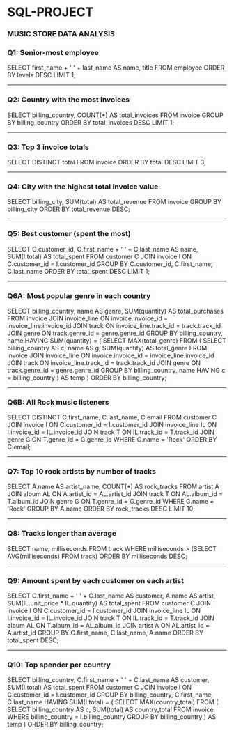 # SQL-PROJECT
### MUSIC STORE DATA ANALYSIS

### Q1: Senior-most employee

SELECT first_name + ' ' + last_name AS name, title
FROM employee
ORDER BY levels DESC
LIMIT 1;

---

### Q2: Country with the most invoices


SELECT billing_country, COUNT(*) AS total_invoices
FROM invoice
GROUP BY billing_country
ORDER BY total_invoices DESC
LIMIT 1;

---

###  Q3: Top 3 invoice totals

SELECT DISTINCT total
FROM invoice
ORDER BY total DESC
LIMIT 3;

---

###  Q4: City with the highest total invoice value

SELECT billing_city, SUM(total) AS total_revenue
FROM invoice
GROUP BY billing_city
ORDER BY total_revenue DESC;

---

###  Q5: Best customer (spent the most)

SELECT C.customer_id, C.first_name + ' ' + C.last_name AS name, SUM(I.total) AS total_spent
FROM customer C
JOIN invoice I ON C.customer_id = I.customer_id
GROUP BY C.customer_id, C.first_name, C.last_name
ORDER BY total_spent DESC
LIMIT 1;

---

###  Q6A: Most popular genre in each country

SELECT billing_country, name AS genre, SUM(quantity) AS total_purchases
FROM invoice
JOIN invoice_line ON invoice.invoice_id = invoice_line.invoice_id
JOIN track ON invoice_line.track_id = track.track_id
JOIN genre ON track.genre_id = genre.genre_id
GROUP BY billing_country, name
HAVING SUM(quantity) = (
  SELECT MAX(total_genre)
  FROM (
    SELECT billing_country AS c, name AS g, SUM(quantity) AS total_genre
    FROM invoice
    JOIN invoice_line ON invoice.invoice_id = invoice_line.invoice_id
    JOIN track ON invoice_line.track_id = track.track_id
    JOIN genre ON track.genre_id = genre.genre_id
    GROUP BY billing_country, name
    HAVING c = billing_country
  ) AS temp
)
ORDER BY billing_country;

---

###  Q6B: All Rock music listeners

SELECT DISTINCT C.first_name, C.last_name, C.email
FROM customer C
JOIN invoice I ON C.customer_id = I.customer_id
JOIN invoice_line IL ON I.invoice_id = IL.invoice_id
JOIN track T ON IL.track_id = T.track_id
JOIN genre G ON T.genre_id = G.genre_id
WHERE G.name = 'Rock'
ORDER BY C.email;

---

###  Q7: Top 10 rock artists by number of tracks

SELECT A.name AS artist_name, COUNT(*) AS rock_tracks
FROM artist A
JOIN album AL ON A.artist_id = AL.artist_id
JOIN track T ON AL.album_id = T.album_id
JOIN genre G ON T.genre_id = G.genre_id
WHERE G.name = 'Rock'
GROUP BY A.name
ORDER BY rock_tracks DESC
LIMIT 10;

---

### Q8: Tracks longer than average

SELECT name, milliseconds
FROM track
WHERE milliseconds > (SELECT AVG(milliseconds) FROM track)
ORDER BY milliseconds DESC;

---

###  Q9: Amount spent by each customer on each artist


SELECT C.first_name + ' ' + C.last_name AS customer, A.name AS artist, SUM(IL.unit_price * IL.quantity) AS total_spent
FROM customer C
JOIN invoice I ON C.customer_id = I.customer_id
JOIN invoice_line IL ON I.invoice_id = IL.invoice_id
JOIN track T ON IL.track_id = T.track_id
JOIN album AL ON T.album_id = AL.album_id
JOIN artist A ON AL.artist_id = A.artist_id
GROUP BY C.first_name, C.last_name, A.name
ORDER BY total_spent DESC;

---

###  Q10: Top spender per country


SELECT billing_country, C.first_name + ' ' + C.last_name AS customer, SUM(I.total) AS total_spent
FROM customer C
JOIN invoice I ON C.customer_id = I.customer_id
GROUP BY billing_country, C.first_name, C.last_name
HAVING SUM(I.total) = (
  SELECT MAX(country_total)
  FROM (
    SELECT billing_country AS c, SUM(total) AS country_total
    FROM invoice
    WHERE billing_country = I.billing_country
    GROUP BY billing_country
  ) AS temp
)
ORDER BY billing_country;
```


